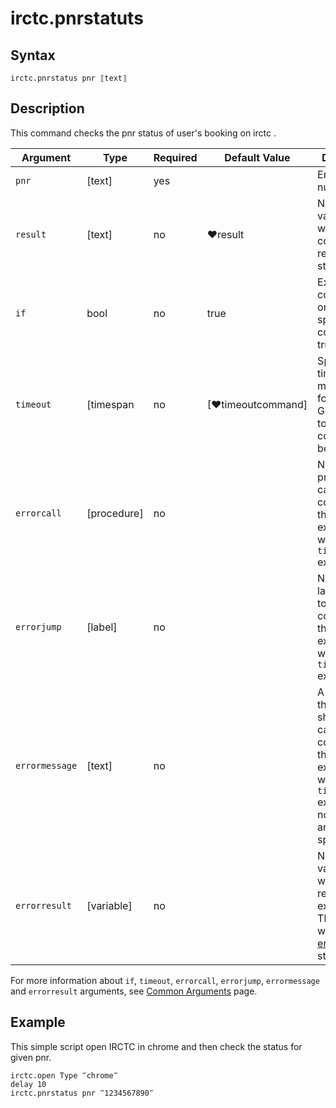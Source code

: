 # irctc.pnrstatuts

## Syntax

```G1ANT
irctc.pnrstatus pnr ⟦text⟧
```

## Description


This command checks the pnr status of user's booking on  irctc .

| Argument        | Type | Required | Default Value | Description |
| --------        | ---- | -------- | ------------- | ----------- |
| `pnr`       | [text] |yes  |                  |Enter the pnr number |
|  `result`       | [text]  |no   | ♥result   |Name of a variable where the command's result will be stored |
|`if`             |bool|	no	    |true	        |Executes the command only if a specified condition is true|
| `timeout`       | [timespan  | no                 | [♥timeoutcommand]| Specifies time in milliseconds for G1ANT.Robot to wait for the command to be executed |
| `errorcall`     | [procedure]| no       |         | Name of a procedure to call when the command throws an exception or when a given `timeout` expires |
| `errorjump`     | [label]    | no       |         | Name of the label to jump to when the command throws an exception or when a given `timeout` expires |
| `errormessage`  | [text]     | no       |         | A message that will be shown in case the command throws an exception or when a given `timeout` expires, and no `errorjump` argument is specified |
| `errorresult`   | [variable] | no       |         | Name of a variable that will store the returned exception. The variable will be of [error](https://manual.g1ant.com/link/G1ANT.Language/G1ANT.Language/Structures/ErrorStructure.md) structure  |

For more information about `if`, `timeout`, `errorcall`, `errorjump`, `errormessage` and `errorresult` arguments, see [Common Arguments](https://manual.g1ant.com/link/G1ANT.Manual/appendices/common-arguments.md) page.

## Example

This simple script open IRCTC in chrome and then check the status for given pnr.

```G1ANT
irctc.open Type ‴chrome‴ 
delay 10
irctc.pnrstatus pnr ‴1234567890‴
```
